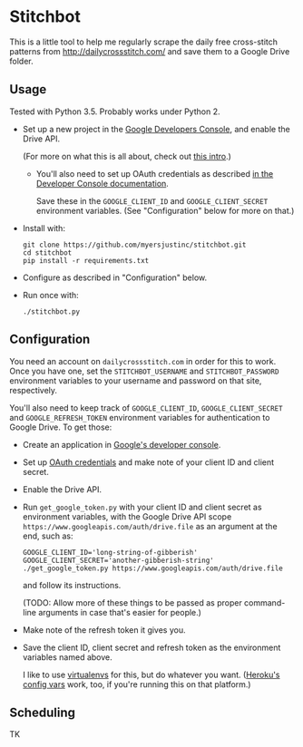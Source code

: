 # Stitchbot #

This is a little tool to help me regularly scrape the daily free cross-stitch
patterns from <http://dailycrossstitch.com/> and save them to a Google Drive
folder.

## Usage ##

Tested with Python 3.5. Probably works under Python 2.

*   Set up a new project in the [Google Developers Console][google-console],
    and enable the Drive API.

    (For more on what this is all about, check out [this intro][google-intro].)

    *   You'll also need to set up OAuth credentials as described
        [in the Developer Console documentation][oauth].

        Save these in the `GOOGLE_CLIENT_ID` and `GOOGLE_CLIENT_SECRET`
        environment variables. (See "Configuration" below for more on that.)

*   Install with:

        git clone https://github.com/myersjustinc/stitchbot.git
        cd stitchbot
        pip install -r requirements.txt

*   Configure as described in "Configuration" below.

*   Run once with:

        ./stitchbot.py

[google-console]: https://console.developers.google.com/.
[google-intro]: https://developers.google.com/console/help/new/#managingprojects
[oauth]: https://support.google.com/cloud/answer/6158849?hl=en&ref_topic=6262490

## Configuration ##

You need an account on `dailycrossstitch.com` in order for this to work. Once
you have one, set the `STITCHBOT_USERNAME` and `STITCHBOT_PASSWORD` environment
variables to your username and password on that site, respectively.

You'll also need to keep track of `GOOGLE_CLIENT_ID`, `GOOGLE_CLIENT_SECRET`
and `GOOGLE_REFRESH_TOKEN` environment variables for authentication to Google
Drive. To get those:

*   Create an application in [Google's developer console][google-console].

*   Set up [OAuth credentials][oauth] and make note of your client ID and
    client secret.

*   Enable the Drive API.

*   Run `get_google_token.py` with your client ID and client secret as
    environment variables, with the Google Drive API scope
    `https://www.googleapis.com/auth/drive.file` as an argument at the end,
    such as:

        GOOGLE_CLIENT_ID='long-string-of-gibberish' GOOGLE_CLIENT_SECRET='another-gibberish-string' ./get_google_token.py https://www.googleapis.com/auth/drive.file

    and follow its instructions.

    (TODO: Allow more of these things to be passed as proper command-line
    arguments in case that's easier for people.)

*   Make note of the refresh token it gives you.

*   Save the client ID, client secret and refresh token as the environment
    variables named above.

    I like to use [virtualenvs][virtualenv] for this, but do whatever you want.
    ([Heroku's config vars][heroku-config] work, too, if you're running this on
    that platform.)

[virtualenv]: https://virtualenv.pypa.io/en/latest/
[heroku-config]: https://devcenter.heroku.com/articles/config-vars

## Scheduling ##

TK
